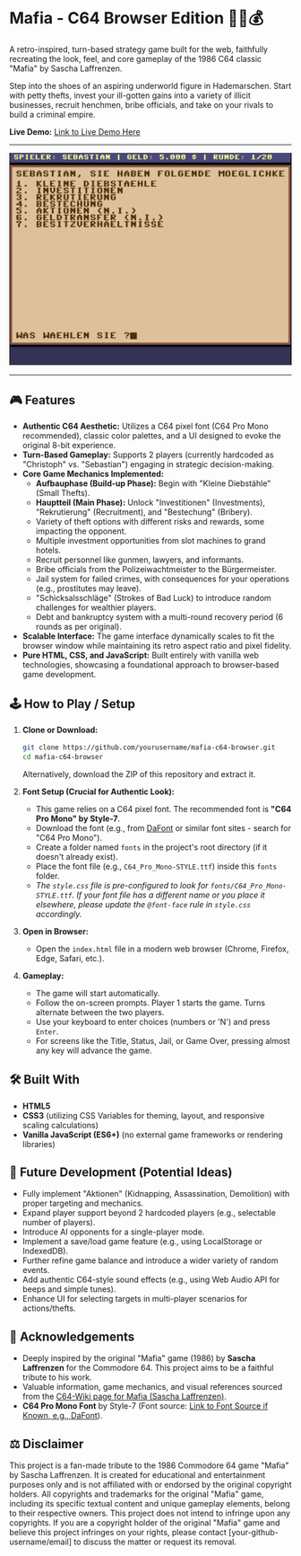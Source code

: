 # Mafia - C64 Browser Edition 🕵️‍♂️💰

A retro-inspired, turn-based strategy game built for the web, faithfully recreating the look, feel, and core gameplay of the 1986 C64 classic "Mafia" by Sascha Laffrenzen.

Step into the shoes of an aspiring underworld figure in Hademarschen. Start with petty thefts, invest your ill-gotten gains into a variety of illicit businesses, recruit henchmen, bribe officials, and take on your rivals to build a criminal empire.

**Live Demo:** [Link to Live Demo Here](https://cyberhirsch.github.io/Mafia/)

---

![Screenshot of Mafia C64 Browser Edition](https://github.com/cyberhirsch/Mafia/blob/main/Screenshot.png)

---

## 🎮 Features

*   **Authentic C64 Aesthetic:** Utilizes a C64 pixel font (C64 Pro Mono recommended), classic color palettes, and a UI designed to evoke the original 8-bit experience.
*   **Turn-Based Gameplay:** Supports 2 players (currently hardcoded as "Christoph" vs. "Sebastian") engaging in strategic decision-making.
*   **Core Game Mechanics Implemented:**
    *   **Aufbauphase (Build-up Phase):** Begin with "Kleine Diebstähle" (Small Thefts).
    *   **Hauptteil (Main Phase):** Unlock "Investitionen" (Investments), "Rekrutierung" (Recruitment), and "Bestechung" (Bribery).
    *   Variety of theft options with different risks and rewards, some impacting the opponent.
    *   Multiple investment opportunities from slot machines to grand hotels.
    *   Recruit personnel like gunmen, lawyers, and informants.
    *   Bribe officials from the Polizeiwachtmeister to the Bürgermeister.
    *   Jail system for failed crimes, with consequences for your operations (e.g., prostitutes may leave).
    *   "Schicksalsschläge" (Strokes of Bad Luck) to introduce random challenges for wealthier players.
    *   Debt and bankruptcy system with a multi-round recovery period (6 rounds as per original).
*   **Scalable Interface:** The game interface dynamically scales to fit the browser window while maintaining its retro aspect ratio and pixel fidelity.
*   **Pure HTML, CSS, and JavaScript:** Built entirely with vanilla web technologies, showcasing a foundational approach to browser-based game development.

## 🕹️ How to Play / Setup

1.  **Clone or Download:**
    ```bash
    git clone https://github.com/yourusername/mafia-c64-browser.git
    cd mafia-c64-browser
    ```
    Alternatively, download the ZIP of this repository and extract it.

2.  **Font Setup (Crucial for Authentic Look):**
    *   This game relies on a C64 pixel font. The recommended font is **"C64 Pro Mono" by Style-7**.
    *   Download the font (e.g., from [DaFont](https://www.dafont.com/c64-pro.font) or similar font sites - search for "C64 Pro Mono").
    *   Create a folder named `fonts` in the project's root directory (if it doesn't already exist).
    *   Place the font file (e.g., `C64_Pro_Mono-STYLE.ttf`) inside this `fonts` folder.
    *   *The `style.css` file is pre-configured to look for `fonts/C64_Pro_Mono-STYLE.ttf`. If your font file has a different name or you place it elsewhere, please update the `@font-face` rule in `style.css` accordingly.*

3.  **Open in Browser:**
    *   Open the `index.html` file in a modern web browser (Chrome, Firefox, Edge, Safari, etc.).

4.  **Gameplay:**
    *   The game will start automatically.
    *   Follow the on-screen prompts. Player 1 starts the game. Turns alternate between the two players.
    *   Use your keyboard to enter choices (numbers or 'N') and press `Enter`.
    *   For screens like the Title, Status, Jail, or Game Over, pressing almost any key will advance the game.

## 🛠️ Built With

*   **HTML5**
*   **CSS3** (utilizing CSS Variables for theming, layout, and responsive scaling calculations)
*   **Vanilla JavaScript (ES6+)** (no external game frameworks or rendering libraries)

## 🔮 Future Development (Potential Ideas)

*   Fully implement "Aktionen" (Kidnapping, Assassination, Demolition) with proper targeting and mechanics.
*   Expand player support beyond 2 hardcoded players (e.g., selectable number of players).
*   Introduce AI opponents for a single-player mode.
*   Implement a save/load game feature (e.g., using LocalStorage or IndexedDB).
*   Further refine game balance and introduce a wider variety of random events.
*   Add authentic C64-style sound effects (e.g., using Web Audio API for beeps and simple tunes).
*   Enhance UI for selecting targets in multi-player scenarios for actions/thefts.

## 🙏 Acknowledgements

*   Deeply inspired by the original "Mafia" game (1986) by **Sascha Laffrenzen** for the Commodore 64. This project aims to be a faithful tribute to his work.
*   Valuable information, game mechanics, and visual references sourced from the [C64-Wiki page for Mafia (Sascha Laffrenzen)](https://www.c64-wiki.de/wiki/Mafia_(Sascha_Laffrenzen)).
*   **C64 Pro Mono Font** by Style-7 (Font source: [Link to Font Source if Known, e.g., DaFont](https://www.dafont.com/c64-pro.font)).

## ⚖️ Disclaimer

This project is a fan-made tribute to the 1986 Commodore 64 game "Mafia" by Sascha Laffrenzen. It is created for educational and entertainment purposes only and is not affiliated with or endorsed by the original copyright holders.
All copyrights and trademarks for the original "Mafia" game, including its specific textual content and unique gameplay elements, belong to their respective owners. This project does not intend to infringe upon any copyrights.
If you are a copyright holder of the original "Mafia" game and believe this project infringes on your rights, please contact [your-github-username/email] to discuss the matter or request its removal.
